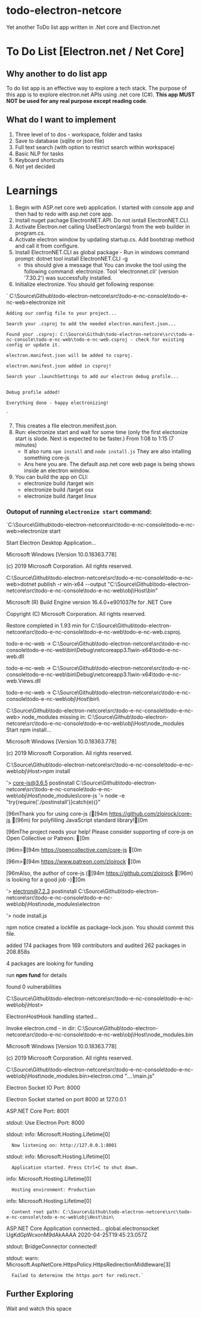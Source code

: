 # todo-electron-netcore
Yet another ToDo list app written in .Net core and Electron.net

# To Do List [Electron.net / Net Core]

## Why another to do list app
To do list app is an effective way to explore a tech stack. The purpose of this app is to explore electron.net APIs using .net core (C#). **This app MUST NOT be used for any real purpose except reading code**.

## What do I want to implement
1. Three level of to dos - workspace, folder and tasks
2. Save to database (sqlite or json file)
3. Full text search (with option to restrict search within workspace)
4. Basic NLP for tasks
5. Keyboard shortcuts
6. Not yet decided


# Learnings
1. Begin with ASP.net core web application. I started with console app and then had to redo with asp.net core app.
2. Install nuget pachage ElectronNET.API. Do not isntall ElectronNET.CLI.
3. Activate Electron.net calling UseElectron(args) from the web builder in program.cs.
4. Activate electron window by updating startup.cs. Add bootstrap method and call it from configure.
5. Install ElectronNET.CLI as global package - Run in windows command prompt:  dotnet tool install ElectronNET.CLI -g
    - this should give a message that You can invoke the tool using the following command: electronize. Tool 'electronnet.cli' (version '7.30.2') was successfully installed.
6. Initialize electronize. You should get following response:


`
	C:\Source\Github\todo-electron-netcore\src\todo-e-nc-console\todo-e-nc-web>electronize init
	
	Adding our config file to your project...
	
	Search your .csproj to add the needed electron.manifest.json...
	
	Found your .csproj: C:\Source\Github\todo-electron-netcore\src\todo-e-nc-console\todo-e-nc-web\todo-e-nc-web.csproj - check for existing config or update it.
	
	electron.manifest.json will be added to csproj.
	
	electron.manifest.json added in csproj!
	
	Search your .launchSettings to add our electron debug profile...
	
	
	Debug profile added!
	
	Everything done - happy electronizing!
	
`

7. This creates a file electron.menifest.json.
8. Run: electronize start and wait for some time (only the first electonize start is slode. Next is expected to be faster.) From 1:08 to 1:15 (7 minutes)
    - It also runs `npm install` and  `node install.js` They are also intalling something core-js
    - Ans here you are. The default asp.net core web page is being shows inside an electron window.
9. You can build the app on CLI:
    - electronize build /target win
    - electronize build /target osx
    - electronize build /target linux


### Outoput of running `electronize start` command:



`C:\Source\Github\todo-electron-netcore\src\todo-e-nc-console\todo-e-nc-web>electronize start

Start Electron Desktop Application...

Microsoft Windows [Version 10.0.18363.778]

(c) 2019 Microsoft Corporation. All rights reserved.

C:\Source\Github\todo-electron-netcore\src\todo-e-nc-console\todo-e-nc-web>dotnet publish -r win-x64 --output "C:\Source\Github\todo-electron-netcore\src\todo-e-nc-console\todo-e-nc-web\obj\Host\bin"

Microsoft (R) Build Engine version 16.4.0+e901037fe for .NET Core

Copyright (C) Microsoft Corporation. All rights reserved.

  Restore completed in 1.93 min for C:\Source\Github\todo-electron-netcore\src\todo-e-nc-console\todo-e-nc-web\todo-e-nc-web.csproj.
  
  todo-e-nc-web -> C:\Source\Github\todo-electron-netcore\src\todo-e-nc-console\todo-e-nc-web\bin\Debug\netcoreapp3.1\win-x64\todo-e-nc-web.dll
  
  todo-e-nc-web -> C:\Source\Github\todo-electron-netcore\src\todo-e-nc-console\todo-e-nc-web\bin\Debug\netcoreapp3.1\win-x64\todo-e-nc-web.Views.dll
  
  todo-e-nc-web -> C:\Source\Github\todo-electron-netcore\src\todo-e-nc-console\todo-e-nc-web\obj\Host\bin\
  
C:\Source\Github\todo-electron-netcore\src\todo-e-nc-console\todo-e-nc-web>
node_modules missing in: C:\Source\Github\todo-electron-netcore\src\todo-e-nc-console\todo-e-nc-web\obj\Host\node_modules
Start npm install...

Microsoft Windows [Version 10.0.18363.778]

(c) 2019 Microsoft Corporation. All rights reserved.

C:\Source\Github\todo-electron-netcore\src\todo-e-nc-console\todo-e-nc-web\obj\Host>npm install

  '> core-js@3.6.5 postinstall C:\Source\Github\todo-electron-netcore\src\todo-e-nc-console\todo-e-nc-web\obj\Host\node_modules\core-js
  '> node -e "try{require('./postinstall')}catch(e){}"
 
  [96mThank you for using core-js ([94m https://github.com/zloirock/core-js [96m) for polyfilling JavaScript standard library![0m
  
  [96mThe project needs your help! Please consider supporting of core-js on Open Collective or Patreon: [0m
  
  [96m>[94m https://opencollective.com/core-js [0m
  
  [96m>[94m https://www.patreon.com/zloirock [0m
  
  [96mAlso, the author of core-js ([94m https://github.com/zloirock [96m) is looking for a good job -)[0m
  
  '> electron@7.2.3 postinstall C:\Source\Github\todo-electron-netcore\src\todo-e-nc-console\todo-e-nc-web\obj\Host\node_modules\electron
  
  '> node install.js
  
npm notice created a lockfile as package-lock.json. You should commit this file.

added 174 packages from 169 contributors and audited 262 packages in 208.858s

4 packages are looking for funding

  run **npm fund** for details
  
found 0 vulnerabilities

C:\Source\Github\todo-electron-netcore\src\todo-e-nc-console\todo-e-nc-web\obj\Host>

ElectronHostHook handling started...

Invoke electron.cmd - in dir: C:\Source\Github\todo-electron-netcore\src\todo-e-nc-console\todo-e-nc-web\obj\Host\node_modules\.bin

Microsoft Windows [Version 10.0.18363.778]

(c) 2019 Microsoft Corporation. All rights reserved.

C:\Source\Github\todo-electron-netcore\src\todo-e-nc-console\todo-e-nc-web\obj\Host\node_modules\.bin>electron.cmd "..\..\main.js"

Electron Socket IO Port: 8000

Electron Socket started on port 8000 at 127.0.0.1

ASP.NET Core Port: 8001

stdout: Use Electron Port: 8000

stdout: info: Microsoft.Hosting.Lifetime[0]

      Now listening on: http://127.0.0.1:8001
      
stdout: info: Microsoft.Hosting.Lifetime[0]

      Application started. Press Ctrl+C to shut down.
      
info: Microsoft.Hosting.Lifetime[0]

      Hosting environment: Production
      
info: Microsoft.Hosting.Lifetime[0]

      Content root path: C:\Source\Github\todo-electron-netcore\src\todo-e-nc-console\todo-e-nc-web\obj\Host\bin\
      
ASP.NET Core Application connected... global.electronsocket UgKdGpWcxonM9dAkAAAA 2020-04-25T19:45:23.057Z

stdout: BridgeConnector connected!

stdout: warn: Microsoft.AspNetCore.HttpsPolicy.HttpsRedirectionMiddleware[3]

      Failed to determine the https port for redirect.`


## Further Exploring
Wait and watch this space


